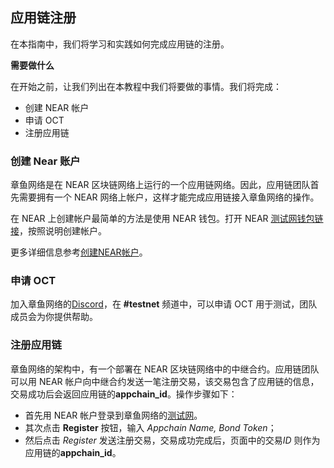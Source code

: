 ## 应用链注册

在本指南中，我们将学习和实践如何完成应用链的注册。

**需要做什么**

在开始之前，让我们列出在本教程中我们将要做的事情。我们将完成：

* 创建 NEAR 帐户
* 申请 OCT
* 注册应用链

### 创建 Near 账户

章鱼网络是在 NEAR 区块链网络上运行的一个应用链网络。因此，应用链团队首先需要拥有一个 NEAR 网络上帐户，这样才能完成应用链接入章鱼网络的操作。

在 NEAR 上创建帐户最简单的方法是使用 NEAR 钱包。打开 NEAR [测试网钱包链接](https://wallet.testnet.near.org)，按照说明创建帐户。

更多详细信息参考[创建NEAR帐户](https://docs.near.org/docs/develop/basics/create-account)。

### 申请 OCT

加入章鱼网络的[Discord](https://discord.gg/6GTJBkZA9Q)，在 **#testnet** 频道中，可以申请 OCT 用于测试，团队成员会为你提供帮助。

### 注册应用链

章鱼网络的架构中，有一个部署在 NEAR 区块链网络中的中继合约。应用链团队可以用 NEAR 帐户向中继合约发送一笔注册交易，该交易包含了应用链的信息，交易成功后会返回应用链的**appchain_id**。操作步骤如下：

* 首先用 NEAR 帐户登录到章鱼网络的[测试网](https://testnet.oct.network/)。
* 其次点击 **Register** 按钮，输入 *Appchain Name, Bond Token*；
* 然后点击 *Register* 发送注册交易，交易成功完成后，页面中的交易*ID* 则作为应用链的**appchain_id**。